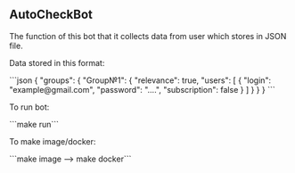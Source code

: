 ## AutoCheckBot

<p>The function of this bot that it collects data from user which stores in JSON file. </p>

<p>Data stored in this format: </p>
```json
{
    "groups": {
        "Group№1": {
            "relevance": true,
            "users": [
                {
                    "login": "example@gmail.com",
                    "password": "....",
                    "subscription": false
                }
            ]
        }
    }
}
```

<p> To run bot: </p> ```make run```

<p> To make image/docker: </p> ```make image --> make docker```
